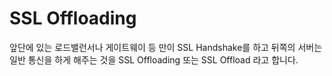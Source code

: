 SSL Offloading
===============================================

앞단에 있는 로드밸런서나 게이트웨이 등 만이 SSL Handshake를 하고 뒤쪽의 서버는 일반 통신을 하게 해주는 것을 SSL Offloading 또는 SSL Offload 라고 합니다.

